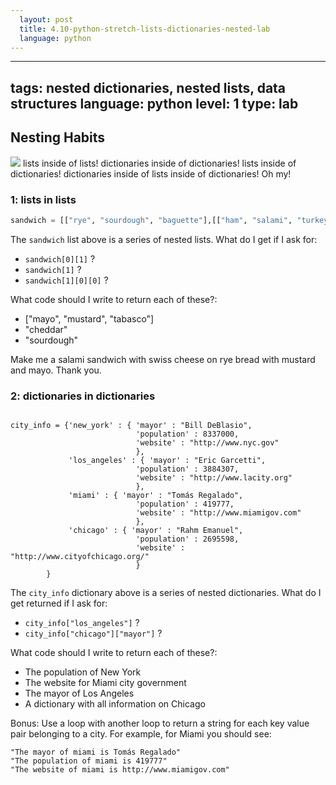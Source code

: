 ```yaml
---
  layout: post
  title: 4.10-python-stretch-lists-dictionaries-nested-lab
  language: python
---
```

---
tags: nested dictionaries, nested lists, data structures
language: python
level: 1
type: lab
---
## Nesting Habits
<img src="https://s3.amazonaws.com/after-school-assets/nesting.jpg">
lists inside of lists! dictionaries inside of dictionaries! lists inside of dictionaries! dictionaries inside of lists inside of dictionaries! Oh my!

###  1: lists in lists
```python
sandwich = [["rye", "sourdough", "baguette"],[["ham", "salami", "turkey"],["swiss", "munster", "cheddar"]],["mayo", "mustard", "tabasco"]]
```
The `sandwich` list above is a series of nested lists. What do I get if I ask for:
+ `sandwich[0][1]` ?
+ `sandwich[1]` ?
+ `sandwich[1][0][0]` ?

What code should I write to return each of these?:
+ ["mayo", "mustard", "tabasco"]
+ "cheddar"
+ "sourdough"

Make me a salami sandwich with swiss cheese on rye bread with mustard and mayo. Thank you.

###  2: dictionaries in dictionaries
```

city_info = {'new_york' : { 'mayor' : "Bill DeBlasio",
							'population' : 8337000,
							'website' : "http://www.nyc.gov"
							},
			 'los_angeles' : { 'mayor' : "Eric Garcetti",
							'population' : 3884307,
							'website' : "http://www.lacity.org"
							},
			 'miami' : { 'mayor' : "Tomás Regalado",
							'population' : 419777,
							'website' : "http://www.miamigov.com"
							},
			 'chicago' : { 'mayor' : "Rahm Emanuel",
							'population' : 2695598,
							'website' : "http://www.cityofchicago.org/"
							}
		}
```
The `city_info` dictionary above is a series of nested dictionaries. What do I get returned if I ask for:
+ `city_info["los_angeles"]` ?
+ `city_info["chicago"]["mayor"]` ?

What code should I write to return each of these?:
+ The population of New York
+ The website for Miami city government
+ The mayor of Los Angeles
+ A dictionary with all information on Chicago

Bonus: Use a loop with another loop to return a string for each key value pair belonging to a city. For example, for Miami you should see:

```
"The mayor of miami is Tomás Regalado"
"The population of miami is 419777"
"The website of miami is http://www.miamigov.com"
```
